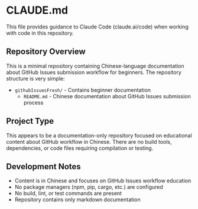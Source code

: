 # CLAUDE.md

This file provides guidance to Claude Code (claude.ai/code) when working with code in this repository.

## Repository Overview

This is a minimal repository containing Chinese-language documentation about GitHub Issues submission workflow for beginners. The repository structure is very simple:

- `githubIssuesFresh/` - Contains beginner documentation
  - `README.md` - Chinese documentation about GitHub Issues submission process

## Project Type

This appears to be a documentation-only repository focused on educational content about GitHub workflow in Chinese. There are no build tools, dependencies, or code files requiring compilation or testing.

## Development Notes

- Content is in Chinese and focuses on GitHub Issues workflow education
- No package managers (npm, pip, cargo, etc.) are configured
- No build, lint, or test commands are present
- Repository contains only markdown documentation